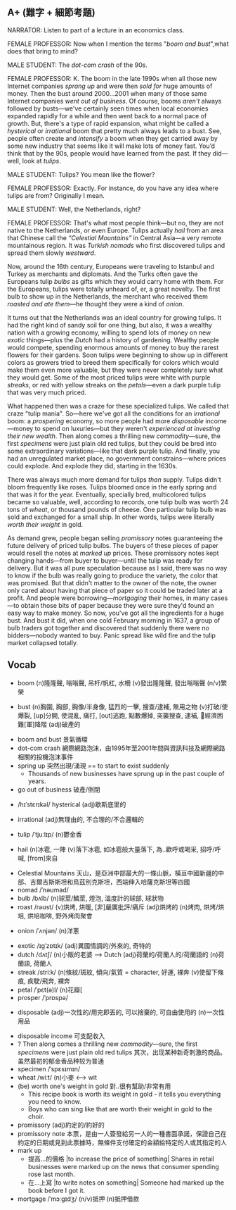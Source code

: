## A+ (難字 + 細節考題)

NARRATOR: Listen to part of a lecture in an economics class.

FEMALE PROFESSOR: Now when I mention the terms "*boom and bust*",what does that bring to mind?

MALE STUDENT: The *dot-com crash* of the 90s.

FEMALE PROFESSOR: K. The boom in the late 1990s when all those new Internet companies *sprang up* and were then *sold for* huge amounts of money. Then the bust around 2000…2001 when many of those same Internet companies *went out of business*. Of course, booms *aren't* always followed by busts—we've certainly seen times when local economies expanded rapidly for a while and then went back to a normal pace of growth. But, there's a type of rapid expansion, what might be called a *hysterical* or *irrational* boom that pretty much always leads to a bust. See, people often create and *intensify* a boom when they get carried away by some new industry that seems like it will make lots of money fast. You’d think that by the 90s, people would have learned from the past. If they did—well, look at *tulips*.

MALE STUDENT: Tulips? You mean like the flower?

FEMALE PROFESSOR: Exactly. For instance, do you have any idea where tulips are from? Originally I mean.

MALE STUDENT: Well, the Netherlands, right?

FEMALE PROFESSOR: That's what most people think—but no, they are not native to the Netherlands, or even Europe. Tulips actually *hail* from an area that Chinese call the *“Celestial Mountains”* in Central Asia—a very remote mountainous region. It was *Turkish* *nomads* who first discovered tulips and spread them slowly *westward*.

Now, around the 16th century, Europeans were traveling to Istanbul and Turkey as merchants and diplomats. And the Turks often gave the Europeans tulip *bulbs* as gifts which they would carry home with them. For the Europeans, tulips were totally unheard of, er, a great novelty. The first bulb to show up in the Netherlands, the merchant who received them *roasted and ate them*—he thought they were a kind of *onion*.

It turns out that the Netherlands was an ideal country for growing tulips. It had the right kind of sandy soil for one thing, but also, it was a wealthy nation with a growing economy, willing to spend lots of money on new *exotic* things—plus the *Dutch* had a history of gardening. Wealthy people would compete, spending enormous amounts of money to buy the rarest flowers for their gardens. Soon tulips were beginning to show up in different colors as growers tried to breed them specifically for colors which would make them even more valuable, but they were never completely sure what they would get. Some of the most priced tulips were white with purple *streaks*, or red with yellow streaks on the *petals*—even a dark purple tulip that was very much priced.

What happened then was a craze for these specialized tulips. We called that craze "tulip mania". So—here we've got all the conditions for an *irrational* boom: a *prospering* economy, so more people had more *disposable* income—money to spend on luxuries—but they weren't *experienced at investing their new wealth*. Then along comes a thrilling new *commodity*—sure, the first *specimens* were just plain old red tulips, but they could be bred into some extraordinary variations—like that dark purple tulip. And finally, you had an unregulated market place, no government constrains—where prices could explode. And explode they did, starting in the 1630s.

There was always much more demand for tulips *than* supply. Tulips didn't bloom frequently like roses. Tulips bloomed once in the early spring and that was it for the year. Eventually, specially bred, multicolored tulips became so valuable, well, according to records, one tulip bulb was worth 24 tons of *wheat*, or thousand pounds of cheese. One particular tulip bulb was sold and exchanged for a small ship. In other words, tulips were literally *worth their weight* in gold.

As demand grew, people began selling *promissory* notes guaranteeing the future delivery of priced tulip bulbs. The buyers of these pieces of paper would resell the notes at *marked up* prices. These promissory notes kept changing hands—from buyer to buyer—until the tulip was ready for delivery. But it was all pure speculation because as I said, there was no way to know if the bulb was really going to produce the variety, the color that was promised. But that didn't matter to the owner of the note, the owner only cared about having that piece of paper so it could be traded later at a profit. And people were borrowing—*mortgaging* their homes, in many cases—to obtain those bits of paper because they were sure they'd found an easy way to make money. So now, you've got all the ingredients for a huge bust. And bust it did, when one cold February morning in 1637, a group of bulb traders got together and discovered that suddenly there were no bidders—nobody wanted to buy. Panic spread like wild fire and the tulip market collapsed totally.

## Vocab
* boom (n)隆隆聲, 嗡嗡聲, 吊杆/帆杠, 水柵 (v)發出隆隆聲, 發出嗡嗡聲 (n/v)繁榮
+ bust (n)胸圍, 胸部, 胸像/半身像, 猛烈的一擊, 搜查/逮補, 無用之物 (v)打破/使爆裂, [up]分開, 使混亂, 痛打, [out]逃跑, 點數爆掉, 突襲搜查, 逮補, 經濟困難[軍]降階 (adj)破產的
- boom and bust 景氣循環
- dot-com crash 網際網路泡沫，由1995年至2001年間與資訊科技及網際網路相關的投機泡沫事件
- spring up 突然出現/湧現 == to start to exist suddenly
	- Thousands of new businesses have sprung up in the past couple of years.
- go out of business 破產/倒閉
* /hɪˈstɛrɪkəl/ hysterical (adj)歇斯底里的
+ irrational (adj)無理由的, 不合理的/不合邏輯的
- tulip /ˈtjuːlɪp/ (n)鬱金香
+ hail (n)冰雹, 一陣 (v)落下冰雹, 如冰雹般大量落下, 為..歡呼或喝采, 招呼/呼喊, [from]來自
- Celestial Mountains 天山，是亞洲中部最大的一條山脈，橫亘中國新疆的中部、吉爾吉斯斯坦和烏茲別克斯坦，西端伸入哈薩克斯坦等四國
- nomad /ˈnəʊmad/ 
- bulb /bʌlb/ (n)球莖/鱗莖, 燈泡, 溫度計的球部, 球狀物
- roast /rəʊst/ (v)烘烤, 烘暖, [非]嚴厲批評/痛斥 (adj)烘烤的 (n)烤肉, 烘烤/烘培, 烘培咖啡, 野外烤肉聚會
+ onion /ˈʌnjən/ (n)洋蔥
- exotic /ɪɡˈzɒtɪk/ (adj)異國情調的/外來的, 奇特的
- dutch /dʌtʃ/ (n)小販的老婆 --> Dutch (adj)荷蘭的/荷蘭人的/荷蘭語的 (n)荷蘭語, 荷蘭人
- streak /striːk/ (n)條紋/斑紋, 傾向/氣質 = character, 好運, 裸奔 (v)使留下條痕, 疾駛/飛奔, 裸奔
- petal /ˈpɛt(ə)l/ (n)花瓣[
- prosper /ˈprɒspə/ 
* disposable (adj)一次性的/用完即丟的, 可以捨棄的, 可自由使用的 (n)一次性用品
- disposable income 可支配收入
- ? Then along comes a thrilling new *commodity*—sure, the first *specimens* were just plain old red tulips 其次，出现某种新奇刺激的商品。虽然最初的郁金香品种较为普通
- specimen /ˈspɛsɪmɪn/ 
- wheat /wiːt/ (n)小麥 <--> wit
- (be) worth one's weight in gold 對..很有幫助/非常有用
	- This recipe book is worth its weight in gold - it tells you everything you need to know.
	- Boys who can sing like that are worth their weight in gold to the choir.
- promissory (adj)約定的/約好的
- promissory note 本票，是由一人簽發給另一人的一種書面承諾，保證自己在約定的日期或見到此票據時，無條件支付確定的金額給特定的人或其指定的人
- mark up
	- 提高…的價格 |to increase the price of something| Shares in retail businesses were marked up on the news that consumer spending rose last month.
	- 在…上寫 |to write notes on something| Someone had marked up the book before I got it.
- mortgage /ˈmɔːɡɪdʒ/ (n/v)抵押 (n)抵押借款